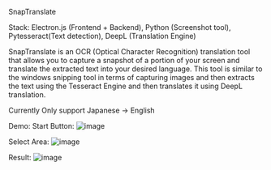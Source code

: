 SnapTranslate

Stack: Electron.js (Frontend + Backend), Python (Screenshot tool), Pytesseract(Text detection), DeepL (Translation Engine)

SnapTranslate is an OCR (Optical Character Recognition) translation tool that allows you to capture a snapshot of a portion of your screen and translate the extracted text into your desired language.
This tool is similar to the windows snipping tool in terms of capturing images and then extracts the text using the Tesseract Engine and then translates it using DeepL translation.


Currently Only support Japanese -> English

Demo:
Start Button:
![image](https://github.com/idkuri/SnapTranslate/assets/78403245/48f8c3e0-f5a1-46f2-8722-4de865db371d)

Select Area:
![image](https://github.com/idkuri/SnapTranslate/assets/78403245/5ec8e848-19af-408d-b11d-c0661ac9a467)

Result:
![image](https://github.com/idkuri/SnapTranslate/assets/78403245/efafb8ff-873f-4878-9d9c-30a1ab593f36)


